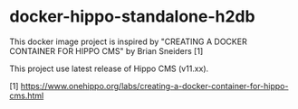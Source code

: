 # docker-hippo-standalone-h2db
This docker image project is inspired by "CREATING A DOCKER CONTAINER FOR HIPPO CMS" by Brian Sneiders [1]

This project use latest release of Hippo CMS (v11.xx).

[1] https://www.onehippo.org/labs/creating-a-docker-container-for-hippo-cms.html
